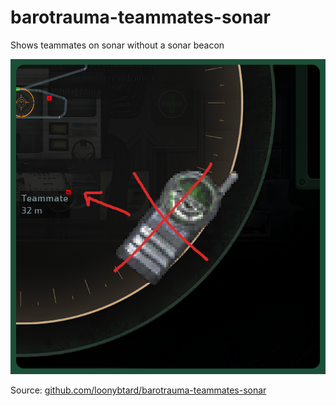 # barotrauma-teammates-sonar

Shows teammates on sonar without a sonar beacon

![mod icon](./cover.png)

Source: [github.com/loonybtard/barotrauma-teammates-sonar](https://github.com/loonybtard/barotrauma-teammates-sonar)